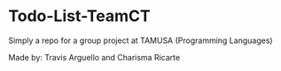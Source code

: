 # Todo-List-TeamCT
Simply a repo for a group project at TAMUSA (Programming Languages)

Made by: Travis Arguello and Charisma Ricarte
